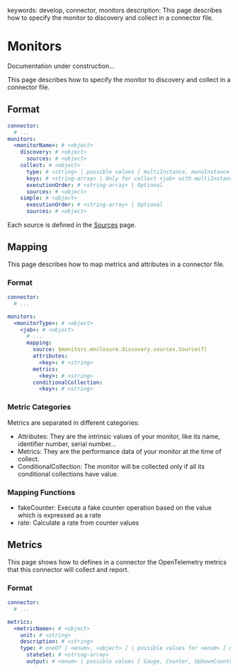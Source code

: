 keywords: develop, connector, monitors
description: This page describes how to specify the monitor to discovery and collect in a connector file.

# Monitors

<div class="alert alert-warning"><span class="fa-solid fa-person-digging"></span> Documentation under construction...</div>

This page describes how to specify the monitor to discovery and collect in a connector file.

## Format

```yaml
connector:
  # ...
monitors:
  <monitorName>: # <object>
    discovery: # <object>
      sources: # <object>
    collect: # <object>
      type: # <string> | possible values [ multiInstance, monoInstance ]
      keys: # <string-array> | Only for collect <job> with multiInstance type | Default: [ id ]
      executionOrder: # <string-array> | Optional
      sources: # <object>
    simple: # <object>
      executionOrder: # <string-array> | Optional
      sources: # <object>
```

Each source is defined in the [Sources](sources.md) page.

## Mapping

This page describes how to map metrics and attributes in a connector file.

### Format

```yaml
connector:
  # ...

monitors:
  <monitorType>: # <object>
    <job>: # <object>
      # ...
      mapping:
        source: $monitors.enclosure.discovery.sources.Source(7)
        attributes:
          <key>: # <string>
        metrics:
          <key>: # <string>
        conditionalCollection:
          <key>: # <string>
```

### Metric Categories

Metrics are separated in different categories:

* Attributes: They are the intrinsic values of your monitor, like its name, identifier number, serial number...
* Metrics: They are the performance data of your monitor at the time of collect.
* ConditionalCollection: The monitor will be collected only if all its conditional collections have value.

### Mapping Functions

* fakeCounter: Execute a fake counter operation based on the value which is expressed as a rate
* rate: Calculate a rate from counter values

## Metrics

This page shows how to defines in a connector the OpenTelemetry metrics that this connector will collect and report.

### Format

```yaml
connector:
  # ...

metrics:
  <metricName>: # <object>
    unit: # <string>
    description: # <string>
    type: # oneOf [ <enum>, <object> ] | possible values for <enum> [ Gauge, Counter, UpDownCounter ]
      stateSet: # <string-array>
      output: # <enum> | possible values [ Gauge, Counter, UpDownCounter ] | Optional | Default: UpDownCounter
```
